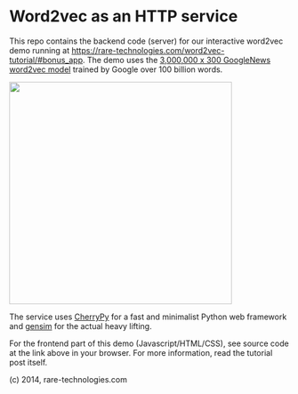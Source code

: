 Word2vec as an HTTP service
===========================

This repo contains the backend code (server) for our interactive word2vec demo running at https://rare-technologies.com/word2vec-tutorial/#bonus_app. The demo uses the [3,000,000 x 300 GoogleNews word2vec model](https://code.google.com/archive/p/word2vec/) trained by Google over 100 billion words.

<img src="https://raw.githubusercontent.com/piskvorky/w2v_server_googlenews/master/frontend_screenshot.png" width="400">

The service uses [CherryPy](http://cherrypy.org/) for a fast and minimalist Python web framework and [gensim](https://github.com/RaRe-Technologies/gensim) for the actual heavy lifting.

For the frontend part of this demo (Javascript/HTML/CSS), see source code at the link above in your browser. For more information, read the tutorial post itself.

(c) 2014, rare-technologies.com
